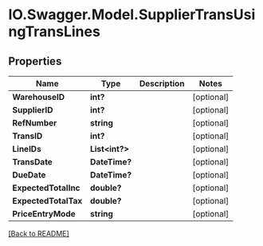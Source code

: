 # IO.Swagger.Model.SupplierTransUsingTransLines
## Properties

Name | Type | Description | Notes
------------ | ------------- | ------------- | -------------
**WarehouseID** | **int?** |  | [optional] 
**SupplierID** | **int?** |  | [optional] 
**RefNumber** | **string** |  | [optional] 
**TransID** | **int?** |  | [optional] 
**LineIDs** | **List&lt;int?&gt;** |  | [optional] 
**TransDate** | **DateTime?** |  | [optional] 
**DueDate** | **DateTime?** |  | [optional] 
**ExpectedTotalInc** | **double?** |  | [optional] 
**ExpectedTotalTax** | **double?** |  | [optional] 
**PriceEntryMode** | **string** |  | [optional] 

 [[Back to README]](../README.md)

